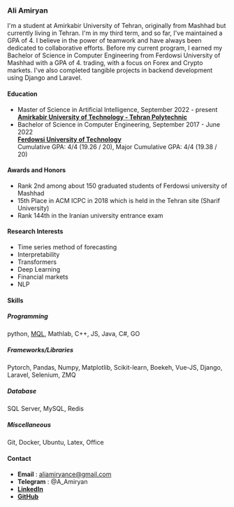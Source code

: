 ### Ali Amiryan

I'm a student at Amirkabir University of Tehran, originally from Mashhad but currently living in Tehran. I'm in my third term, and so far, I've maintained a GPA of 4.
I believe in the power of teamwork and have always been dedicated to collaborative efforts. Before my current program, I earned my Bachelor of Science in Computer Engineering from Ferdowsi University of Mashhad with a GPA of 4.
trading, with a focus on Forex and Crypto markets. I've also completed tangible projects in backend development using Django and Laravel.

#### Education
- Master of Science in Artificial Intelligence, September 2022 - present  
[**Amirkabir University of Technology - Tehran Polytechnic**](https://www.linkedin.com/school/amirkabir-university-of-technology---tehran-polytechnic/)
- Bachelor of Science in Computer Engineering, September 2017 - June 2022   
[**Ferdowsi University of Technology**](https://www.linkedin.com/school/ferdowsi-university-of-mashhad/)   
Cumulative GPA: 4/4 (19.26 / 20), Major Cumulative GPA: 4/4 (19.38 / 20)

#### Awards and Honors
- Rank 2nd among about 150 graduated students of Ferdowsi university of Mashhad
- 15th Place in ACM ICPC in 2018 which is held in the Tehran site (Sharif University)
- Rank 144th in the Iranian university entrance exam

#### Research Interests
- Time series method of forecasting
- Interpretability
- Transformers
- Deep Learning
- Financial markets
- NLP

#### Skills
##### Programming
python, [MQL](https://docs.mql4.com/), Mathlab, C++, JS, Java, C#, GO
##### Frameworks/Libraries
Pytorch, Pandas, Numpy, Matplotlib, Scikit-learn, Boekeh, Vue-JS, Django, Laravel, Selenium, ZMQ
##### Database
SQL Server, MySQL, Redis
##### Miscellaneous
Git, Docker, Ubuntu, Latex, Office


#### Contact
- **Email** : aliamiryance@gmail.com
- **Telegram** : @A_Amiryan
- [**LinkedIn**](https://www.linkedin.com/in/ali-amiryan-566789195/)
- [**GitHub**](https://github.com/nayrima)
